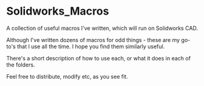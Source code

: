 # Solidworks_Macros
A collection of useful macros I've written, which will run on Solidworks CAD.

Although I've written dozens of macros for odd things - these are my go-to's that I use all the time.  I hope you find them similarly useful.

There's a short description of how to use each, or what it does in each of the folders.

Feel free to distribute, modify etc, as you see fit.
